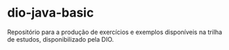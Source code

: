 # dio-java-basic

Repositório para a produção de exercícios e exemplos disponíveis na trilha de estudos, disponibilizado pela DIO.